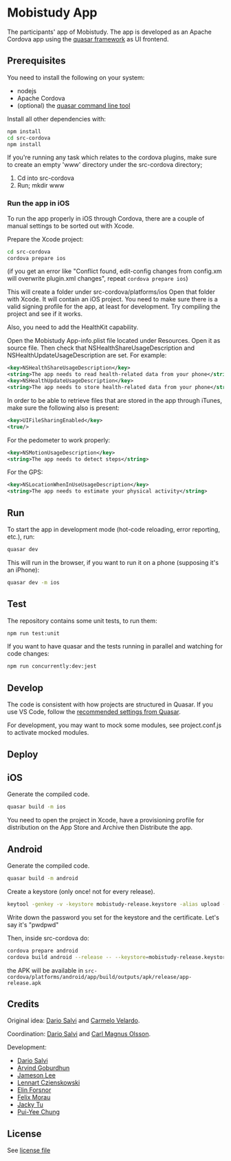 # Mobistudy App

The participants' app of Mobistudy.
The app is developed as an Apache Cordova app using the [quasar framework](https://quasar-framework.org/) as UI frontend.

## Prerequisites

You need to install the following on your system:

- nodejs
- Apache Cordova
- (optional) the [quasar command line tool](https://quasar.dev/quasar-cli/installation)

Install all other dependencies with:

```bash
npm install
cd src-cordova
npm install
```

If you're running any task which relates to the cordova plugins, make sure to create an empty 'www' directory under the src-cordova directory;

1. Cd into src-cordova
2. Run; mkdir www

### Run the app in iOS

To run the app properly in iOS through Cordova, there are a couple of manual settings
to be sorted out with Xcode.

Prepare the Xcode project:

```bash
cd src-cordova
cordova prepare ios
```

(if you get an error like "Conflict found, edit-config changes from config.xm
will overwrite plugin.xml changes", repeat `cordova prepare ios`)

This will create a folder under src-cordova/platforms/ios
Open that folder with Xcode. It will contain an iOS project.
You need to make sure there is a valid signing profile for the app, at least for
development. Try compiling the project and see if it works.

Also, you need to add the HealthKit capability.

Open the Mobistudy App-info.plist file located under Resources. Open it as source
file. Then check that NSHealthShareUsageDescription and NSHealthUpdateUsageDescription
are set. For example:

```xml
<key>NSHealthShareUsageDescription</key>
<string>The app needs to read health-related data from your phone</string>
<key>NSHealthUpdateUsageDescription</key>
<string>The app needs to store health-related data from your phone</string>
```

In order to be able to retrieve files that are stored in the app through iTunes,
make sure the following also is present:

```xml
<key>UIFileSharingEnabled</key>
<true/>
```

For the pedometer to work properly:

```xml
<key>NSMotionUsageDescription</key>
<string>The app needs to detect steps</string>
```

For the GPS:

```xml
<key>NSLocationWhenInUseUsageDescription</key>
<string>The app needs to estimate your physical activity</string>
```

## Run

To start the app in development mode (hot-code reloading, error reporting, etc.), run:

```bash
quasar dev
```

This will run in the browser, if you want to run it on a phone (supposing it's an iPhone):

```bash
quasar dev -m ios
```

## Test

The repository contains some unit tests, to run them:

```bash
npm run test:unit
```

If you want to have quasar and the tests running in parallel and watching for code changes:

```bash
npm run concurrently:dev:jest
```

## Develop

The code is consistent with how projects are structured in Quasar.
If you use VS Code, follow the
[recommended settings from Quasar](https://quasar.dev/start/vs-code-configuration#Introduction).

For development, you may want to mock some modules, see project.conf.js to
activate mocked modules.

## Deploy

## iOS

Generate the compiled code.

```bash
quasar build -m ios
```

You need to open the project in Xcode, have a provisioning profile for distribution
on the App Store and Archive then Distribute the app.

## Android

Generate the compiled code.

```bash
quasar build -m android
```

Create a keystore (only once! not for every release).

```bash
keytool -genkey -v -keystore mobistudy-release.keystore -alias upload -keyalg RSA -keysize 2048 -validity 10000
```

Write down the password you set for the keystore and the certificate. Let's say
it's "pwdpwd"

Then, inside src-cordova do:

```bash
cordova prepare android
cordova build android --release -- --keystore=mobistudy-release.keystore --alias=upload --storePassword=pwdpwd --password=pwdpwd
```

the APK will be available in `src-cordova/platforms/android/app/build/outputs/apk/release/app-release.apk`

## Credits

Original idea: [Dario Salvi](https://github.com/dariosalvi78) and [Carmelo Velardo](https://github.com/2dvisio).

Coordination: [Dario Salvi](https://github.com/dariosalvi78) and [Carl Magnus Olsson](https://github.com/Trasselkalle).

Development:

- [Dario Salvi](https://github.com/dariosalvi78)
- [Arvind Goburdhun](https://github.com/arvgo)
- [Jameson Lee](https://github.com/jamtholee)
- [Lennart Czienskowski](https://github.com/lencz)
- [Elin Forsnor](https://github.com/elinforsnor)
- [Felix Morau](https://github.com/femosc2)
- [Jacky Tu](https://github.com/jackytu99)
- [Pui-Yee Chung](https://github.com/chungpaella)

## License

See [license file](LICENSE)
